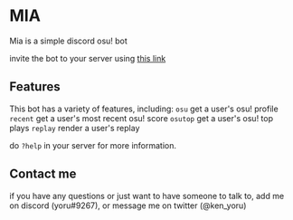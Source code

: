 # MIA

Mia is a simple discord osu! bot

invite the bot to your server using [this link](https://discord.com/api/oauth2/authorize?client_id=995999045157916763&permissions=1099646134598&scope=bot)

## Features

This bot has a variety of features, including:
`osu` get a user's osu! profile
`recent` get a user's most recent osu! score
`osutop` get a user's osu! top plays
`replay` render a user's replay

do `?help` in your server for more information.

## Contact me

if you have any questions or just want to have someone to talk to, add me on discord (yoru#9267), or message me on twitter (@ken_yoru)
